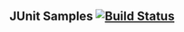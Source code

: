 ## JUnit Samples [![Build Status](https://travis-ci.org/piatrovich/JUnit-review.svg?branch=master)](https://travis-ci.org/piatrovich/JUnit-review)